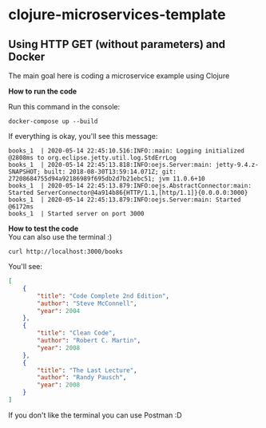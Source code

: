 # clojure-microservices-template
Using HTTP GET (without parameters) and Docker
---
The main goal here is coding a microservice example using Clojure

**How to run the code** </br>

Run this command in the console:
```
docker-compose up --build
```
If everything is okay, you'll see this message:
```
books_1  | 2020-05-14 22:45:10.516:INFO::main: Logging initialized @2808ms to org.eclipse.jetty.util.log.StdErrLog
books_1  | 2020-05-14 22:45:13.818:INFO:oejs.Server:main: jetty-9.4.z-SNAPSHOT; built: 2018-08-30T13:59:14.071Z; git: 27208684755d94a92186989f695db2d7b21ebc51; jvm 11.0.6+10
books_1  | 2020-05-14 22:45:13.879:INFO:oejs.AbstractConnector:main: Started ServerConnector@4a914b86{HTTP/1.1,[http/1.1]}{0.0.0.0:3000}
books_1  | 2020-05-14 22:45:13.879:INFO:oejs.Server:main: Started @6172ms
books_1  | Started server on port 3000
```

**How to test the code** </br>
You can also use the terminal :)

```
curl http://localhost:3000/books
```

You'll see:
```json
[
    {
        "title": "Code Complete 2nd Edition",
        "author": "Steve McConnell",
        "year": 2004
    },
    {
        "title": "Clean Code",
        "author": "Robert C. Martin",
        "year": 2008
    },
    {
        "title": "The Last Lecture",
        "author": "Randy Pausch",
        "year": 2008
    }
]
```

If you don't like the terminal you can use Postman :D
